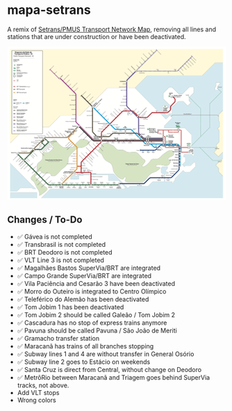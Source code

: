 # mapa-setrans
A remix of [Setrans/PMUS Transport Network Map](http://www.rio.rj.gov.br/web/pmus/mapa-da-rede-de-transportes), removing all lines and stations that are under construction or have been deactivated.

![Original Setrans map](setrans-map.png)

## Changes / To-Do

- ✅ Gávea is not completed
- ✅ Transbrasil is not completed
- ✅ BRT Deodoro is not completed
- ✅ VLT Line 3 is not completed
- ✅ Magalhães Bastos SuperVia/BRT are integrated
- ✅ Campo Grande SuperVia/BRT are integrated
- ✅ Vila Paciência and Cesarão 3 have been deactivated
- ✅ Morro do Outeiro is integrated to Centro Olímpico
- ✅ Teleférico do Alemão has been deactivated
- ✅ Tom Jobim 1 has been deactivated
- ✅ Tom Jobim 2 should be called Galeão / Tom Jobim 2
- ✅ Cascadura has no stop of express trains anymore
- ✅ Pavuna should be called Pavuna / São João de Meriti
- ✅ Gramacho transfer station
- ✅ Maracanã has trains of all branches stopping
- ✅ Subway lines 1 and 4 are without transfer in General Osório
- ✅ Subway line 2 goes to Estácio on weekends
- ✅ Santa Cruz is direct from Central, without change on Deodoro
- ✅ MetrôRio between Maracanã and Triagem goes behind SuperVia tracks, not above.
- Add VLT stops
- Wrong colors
